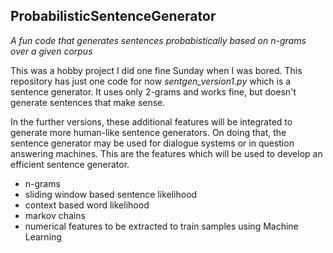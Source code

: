 ## ProbabilisticSentenceGenerator
*A fun code that generates sentences probabistically based on n-grams over a given corpus*

This was a hobby project I did one fine Sunday when I was bored.
This repository has just one code for now *sentgen_version1.py* which is a sentence generator. It uses only 2-grams and works fine, but doesn't generate sentences that make sense.

In the further versions, these additional features will be integrated to generate more human-like sentence generators. On doing that, the sentence generator may be used for dialogue systems or in question answering machines. This are the features which will be used to develop an efficient sentence generator.
- n-grams
- sliding window based sentence likelihood
- context based word likelihood
- markov chains
- numerical features to be extracted to train samples using Machine Learning
